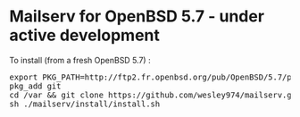 # Mailserv for OpenBSD 5.7 - under active development

To install (from a fresh OpenBSD 5.7) :

<pre>
export PKG_PATH=http://ftp2.fr.openbsd.org/pub/OpenBSD/5.7/packages/$(machine)/
pkg_add git   
cd /var && git clone https://github.com/wesley974/mailserv.git
sh ./mailserv/install/install.sh
</pre>

